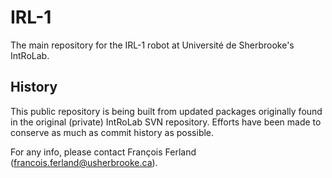 IRL-1
=====

The main repository for the IRL-1 robot at Université de Sherbrooke's IntRoLab.

History
-------

This public repository is being built from updated packages originally found in
the original (private) IntRoLab SVN repository.
Efforts have been made to conserve as much as commit history as possible.

For any info, please contact François Ferland (francois.ferland@usherbrooke.ca).
